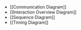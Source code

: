 
- [[Communication Diagram]]
- [[Interaction Overview Diagram]]
- [[Sequence Diagram]]
- [[Timing Diagram]]

